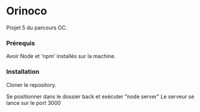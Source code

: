 # Orinoco #

Projet 5 du parcours OC.

### Prérequis ###

Avoir Node et 'npm' installés sur la machine.

### Installation ###

Cloner le repository. 

Se positionner dans le dossier back et exécuter "node server"
Le serveur se lance sur le port 3000





